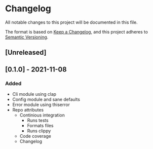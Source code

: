 # Changelog
All notable changes to this project will be documented in this file.

The format is based on [Keep a Changelog](https://keepachangelog.com/en/1.0.0/),
and this project adheres to [Semantic Versioning](https://semver.org/spec/v2.0.0.html).

## [Unreleased]

## [0.1.0] - 2021-11-08
### Added
- Cli module using clap
- Config module and sane defaults
- Error module using thiserror
- Repo attributes
  - Continious integration
    * Runs tests
    * Formats files
    * Runs clippy
  - Code coverage
  - Changelog

